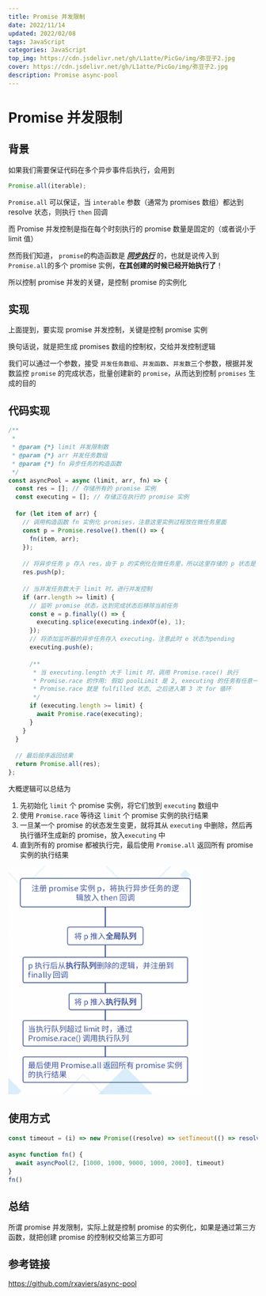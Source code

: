 ```yaml
---
title: Promise 并发限制
date: 2022/11/14
updated: 2022/02/08
tags: JavaScript
categories: JavaScript
top_img: https://cdn.jsdelivr.net/gh/L1atte/PicGo/img/弥豆子2.jpg
cover: https://cdn.jsdelivr.net/gh/L1atte/PicGo/img/弥豆子2.jpg
description: Promise async-pool
---
```


# Promise 并发限制

## 背景

如果我们需要保证代码在多个异步事件后执行，会用到

```javascript
Promise.all(iterable);
```

`Promise.all` 可以保证，当 `interable` 参数（通常为 promises 数组）都达到 resolve 状态，则执行 `then` 回调

而 Promise 并发控制是指在每个时刻执行的 promise 数量是固定的（或者说小于 limit 值）

然而我们知道， `promise`的构造函数是  **<u>*同步执行*</u>**  的，也就是说传入到 `Promise.all`的多个 promise 实例，**在其创建的时候已经开始执行了**！

所以控制 promise 并发的关键，是控制 promise 的实例化

## 实现

上面提到，要实现 promise 并发控制，关键是控制 promise 实例

换句话说，就是把生成 promises 数组的控制权，交给并发控制逻辑

我们可以通过一个参数，接受 `并发任务数组`、`并发函数`、`并发数`三个参数，根据并发数监控 `promise` 的完成状态，批量创建新的 `promise`，从而达到控制 `promises` 生成的目的

## 代码实现

```javascript
/**
 *
 * @param {*} limit 并发限制数
 * @param {*} arr 并发任务数组
 * @param {*} fn 异步任务的构造函数
 */
const asyncPool = async (limit, arr, fn) => {
  const res = []; // 存储所有的 promise 实例
  const executing = []; // 存储正在执行的 promise 实例

  for (let item of arr) {
    // 调用构造函数 fn 实例化 promises，注意这里实例过程放在微任务里面
    const p = Promise.resolve().then(() => {
      fn(item, arr);
    });

    // 将异步任务 p 存入 res，由于 p 的实例化在微任务里，所以这里存储的 p 状态是 pending
    res.push(p);

    // 当并发任务数大于 limit 时，进行并发控制
    if (arr.length >= limit) {
      // 监听 promise 状态，达到完成状态后移除当前任务
      const e = p.finally(() => {
        executing.splice(executing.indexOf(e), 1);
      });
      // 将添加监听器的异步任务存入 executing，注意此时 e 状态为pending
      executing.push(e);

      /**
       * 当 executing.length 大于 limit 时，调用 Promise.race() 执行
       * Promise.race 的作用: 假如 poolLimit 是 2, executing 的任务有任意一个被解决,
       * Promise.race 就是 fulfilled 状态, 之后进入第 3 次 for 循环
       */
      if (executing.length >= limit) {
        await Promise.race(executing);
      }
    }
  }

  // 最后按序返回结果
  return Promise.all(res);
};
```



大概逻辑可以总结为

1. 先初始化 `limit` 个 promise 实例，将它们放到 `executing` 数组中
2. 使用 `Promise.race` 等待这 `limit` 个 promise 实例的执行结果
3. 一旦某一个 promise 的状态发生变更，就将其从 `executing` 中删除，然后再执行循环生成新的 promise，放入`executing` 中
4. 直到所有的 promise 都被执行完，最后使用 `Promise.all` 返回所有 promise 实例的执行结果

<img src="https://raw.githubusercontent.com/L1atte/PicGo/main/img/async-pool%E6%B5%81%E7%A8%8B.png" alt="async-pool流程" style="zoom:45%;" />



## 使用方式

```javascript
const timeout = (i) => new Promise((resolve) => setTimeout(() => resolve(i), i))

async function fn() {
  await asyncPool(2, [1000, 1000, 9000, 1000, 2000], timeout)
}
fn()
```

## 总结

所谓 promise 并发限制，实际上就是控制 promise 的实例化，如果是通过第三方函数，就把创建 promise 的控制权交给第三方即可

## 参考链接

https://github.com/rxaviers/async-pool
